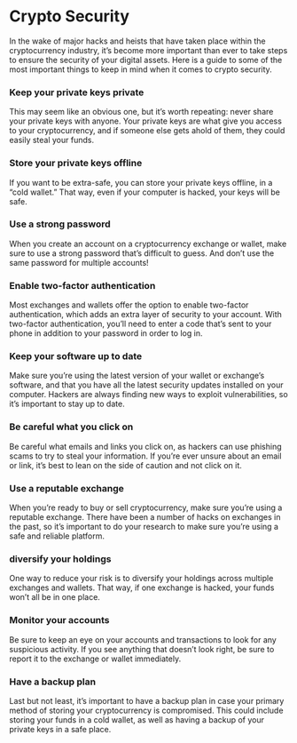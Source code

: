 # Crypto Security

In the wake of major hacks and heists that have taken place within the cryptocurrency industry, it’s become more important than ever to take steps to ensure the security of your digital assets. Here is a guide to some of the most important things to keep in mind when it comes to crypto security.

### Keep your private keys private

This may seem like an obvious one, but it’s worth repeating: never share your private keys with anyone. Your private keys are what give you access to your cryptocurrency, and if someone else gets ahold of them, they could easily steal your funds.

### Store your private keys offline

If you want to be extra-safe, you can store your private keys offline, in a “cold wallet.” That way, even if your computer is hacked, your keys will be safe.

### Use a strong password

When you create an account on a cryptocurrency exchange or wallet, make sure to use a strong password that’s difficult to guess. And don’t use the same password for multiple accounts!

### Enable two-factor authentication

Most exchanges and wallets offer the option to enable two-factor authentication, which adds an extra layer of security to your account. With two-factor authentication, you’ll need to enter a code that’s sent to your phone in addition to your password in order to log in.

### Keep your software up to date

Make sure you’re using the latest version of your wallet or exchange’s software, and that you have all the latest security updates installed on your computer. Hackers are always finding new ways to exploit vulnerabilities, so it’s important to stay up to date.

### Be careful what you click on

Be careful what emails and links you click on, as hackers can use phishing scams to try to steal your information. If you’re ever unsure about an email or link, it’s best to lean on the side of caution and not click on it.

### Use a reputable exchange

When you’re ready to buy or sell cryptocurrency, make sure you’re using a reputable exchange. There have been a number of hacks on exchanges in the past, so it’s important to do your research to make sure you’re using a safe and reliable platform.

### diversify your holdings

One way to reduce your risk is to diversify your holdings across multiple exchanges and wallets. That way, if one exchange is hacked, your funds won’t all be in one place.

### Monitor your accounts

Be sure to keep an eye on your accounts and transactions to look for any suspicious activity. If you see anything that doesn’t look right, be sure to report it to the exchange or wallet immediately.

### Have a backup plan

Last but not least, it’s important to have a backup plan in case your primary method of storing your cryptocurrency is compromised. This could include storing your funds in a cold wallet, as well as having a backup of your private keys in a safe place.
